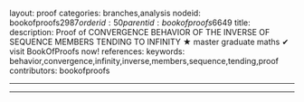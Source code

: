 layout: proof
categories: branches,analysis
nodeid: bookofproofs$2987
orderid: 50
parentid: bookofproofs$6649
title: 
description:  Proof of CONVERGENCE BEHAVIOR OF THE INVERSE OF SEQUENCE MEMBERS TENDING TO INFINITY &#9733; master graduate maths &#10004; visit BookOfProofs now!
references: 
keywords: behavior,convergence,infinity,inverse,members,sequence,tending,proof
contributors: bookofproofs

---


---
